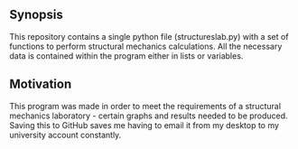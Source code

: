 ## Synopsis
This repository contains a single python file (structureslab.py) with a set of functions to perform structural mechanics calculations.
All the necessary data is contained within the program either in lists or variables.
## Motivation
This program was made in order to meet the requirements of a structural mechanics laboratory - certain graphs and results
needed to be produced. Saving this to GitHub saves me having to email it from my desktop to my university account constantly.
